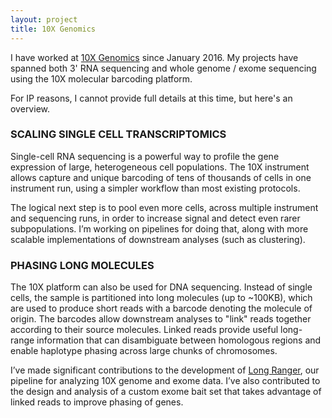```yaml
---
layout: project
title: 10X Genomics
---
```


I have worked at [10X Genomics](http://www.10xgenomics.com) since January 2016. My projects have spanned both 3' RNA sequencing and whole genome / exome sequencing using the 10X molecular barcoding platform.

For IP reasons, I cannot provide full details at this time, but here's an overview.

### SCALING SINGLE CELL TRANSCRIPTOMICS

Single-cell RNA sequencing is a powerful way to profile the gene expression of large, heterogeneous cell populations. The 10X instrument allows capture and unique barcoding of tens of thousands of cells in one instrument run, using a simpler workflow than most existing protocols.

The logical next step is to pool even more cells, across multiple instrument and sequencing runs, in order to increase signal and detect even rarer subpopulations. I’m working on pipelines for doing that, along with more scalable implementations of downstream analyses (such as clustering).

### PHASING LONG MOLECULES

The 10X platform can also be used for DNA sequencing. Instead of single cells, the sample is partitioned into long molecules (up to ~100KB), which are used to produce short reads with a barcode denoting the molecule of origin. The barcodes allow downstream analyses to "link" reads together according to their source molecules. Linked reads provide useful long-range information that can disambiguate between homologous regions and enable haplotype phasing across large chunks of chromosomes.

I’ve made significant contributions to the development of [Long Ranger](http://support.10xgenomics.com/genome-exome/software/pipelines/latest/what-is-long-ranger), our pipeline for analyzing 10X genome and exome data. I’ve also contributed to the design and analysis of a custom exome bait set that takes advantage of linked reads to improve phasing of genes.
